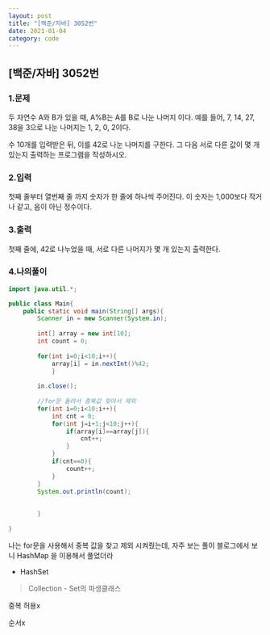 ```yaml
---
layout: post
title: "[백준/자바] 3052번"
date: 2021-01-04
category: code
---
```

## [백준/자바] 3052번



### 1.문제

두 자연수 A와 B가 있을 때, A%B는 A를 B로 나눈 나머지 이다. 예를 들어, 7, 14, 27, 38을 3으로 나눈 나머지는 1, 2, 0, 2이다. 

수 10개를 입력받은 뒤, 이를 42로 나눈 나머지를 구한다. 그 다음 서로 다른 값이 몇 개 있는지 출력하는 프로그램을 작성하시오.

### 2.입력

첫째 줄부터 열번째 줄 까지 숫자가 한 줄에 하나씩 주어진다. 이 숫자는 1,000보다 작거나 같고, 음이 아닌 정수이다.

### 3.출력

첫째 줄에, 42로 나누었을 때, 서로 다른 나머지가 몇 개 있는지 출력한다.

### 4.나의풀이

```java
import java.util.*;

public class Main{
    public static void main(String[] args){
        Scanner in = new Scanner(System.in);
        
        int[] array = new int[10];
        int count = 0;
        
        for(int i=0;i<10;i++){
            array[i] = in.nextInt()%42;
            }
        
        in.close();
        
        //for문 돌려서 중복값 찾아서 제외
        for(int i=0;i<10;i++){
            int cnt = 0;
            for(int j=i+1;j<10;j++){
                if(array[i]==array[j]){
                    cnt++;
                }
            }
            if(cnt==0){
                count++;
            }
        }
        System.out.println(count);
            
            
        }
        
}
```
나는 for문을 사용해서 중복 값을 찾고 제외 시켜줬는데, 자주 보는 풀이 블로그에서 보니 HashMap 을 이용해서 풀었더라

- HashSet

> Collection - Set의 파생클래스

중복 허용x

순서x


